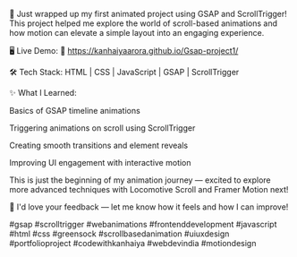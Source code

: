 🎉 Just wrapped up my first animated project using GSAP and ScrollTrigger!
This project helped me explore the world of scroll-based animations and how motion can elevate a simple layout into an engaging experience.

🖥️ Live Demo:
🔗 https://kanhaiyaarora.github.io/Gsap-project1/

🛠️ Tech Stack:
HTML | CSS | JavaScript | GSAP | ScrollTrigger

✨ What I Learned:

Basics of GSAP timeline animations

Triggering animations on scroll using ScrollTrigger

Creating smooth transitions and element reveals

Improving UI engagement with interactive motion

This is just the beginning of my animation journey — excited to explore more advanced techniques with Locomotive Scroll and Framer Motion next!

💬 I'd love your feedback — let me know how it feels and how I can improve!

#gsap #scrolltrigger #webanimations #frontenddevelopment #javascript #html #css #greensock #scrollbasedanimation #uiuxdesign #portfolioproject #codewithkanhaiya #webdevindia #motiondesign


